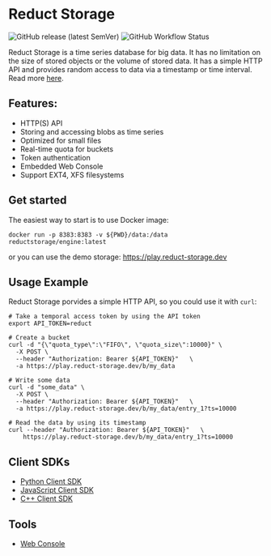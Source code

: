 # Reduct Storage

![GitHub release (latest SemVer)](https://img.shields.io/github/v/release/reduct-storage/reduct-storage)
![GitHub Workflow Status](https://img.shields.io/github/workflow/status/reduct-storage/reduct-storage/ci)


Reduct Storage is a time series database for big data. It has no limitation on the size of stored objects or the volume of stored data. It has a simple HTTP API and provides random access to data via a timestamp or time interval. Read more [here](https://docs.reduct-storage.dev/).

## Features:

* HTTP(S) API
* Storing and accessing blobs as time series
* Optimized for small files
* Real-time quota for buckets
* Token authentication
* Embedded Web Console
* Support EXT4, XFS filesystems

## Get started

The easiest way to start is to use Docker image:

```shell
docker run -p 8383:8383 -v ${PWD}/data:/data reductstorage/engine:latest
```

or you can use the demo storage: https://play.reduct-storage.dev

## Usage Example

Reduct Storage porvides a simple HTTP API, so you could use it with `curl`:

```
# Take a temporal access token by using the API token
export API_TOKEN=reduct

# Create a bucket
curl -d "{\"quota_type\":\"FIFO\", \"quota_size\":10000}" \
  -X POST \
  --header "Authorization: Bearer ${API_TOKEN}"   \
  -a https://play.reduct-storage.dev/b/my_data

# Write some data
curl -d "some_data" \
  -X POST \
  --header "Authorization: Bearer ${API_TOKEN}"   \
  -a https://play.reduct-storage.dev/b/my_data/entry_1?ts=10000

# Read the data by using its timestamp
curl --header "Authorization: Bearer ${API_TOKEN}"   \
    https://play.reduct-storage.dev/b/my_data/entry_1?ts=10000
```

##  Client SDKs

* [Python Client SDK](https://github.com/reduct-storage/reduct-py)
* [JavaScript Client SDK](https://github.com/reduct-storage/reduct-js)
* [C++ Client SDK](https://github.com/reduct-storage/reduct-cpp)

##  Tools

* [Web Console](https://github.com/reduct-storage/web-console)
